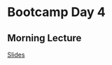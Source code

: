 # Bootcamp Day 4

## Morning Lecture
[Slides](https://docs.google.com/presentation/d/1S_cQxSfdBpt2lYqX-6s1m1tDnwEFhcvoVLcqY3W4ch0/)
<!--
## Morning

[Dictionaries](../assignments/bootcamp/dictionaries/assignment/index.md)

## Afternoon

[Linear Regression](../assignments/bootcamp/linear_regression/assignment/index.md)

## Daily Reflection

Please fill out [this survey](https://forms.gle/qyzDdwYqraEjBTzE9) today at the end of class. 

-->

